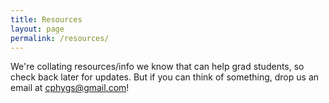 ```yaml
---
title: Resources
layout: page
permalink: /resources/
---
```


We're collating resources/info we know that can help grad students, so check back later for updates.
But if you can think of something, drop us an email at cphygs@gmail.com!
